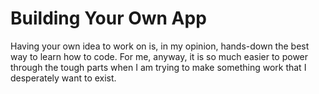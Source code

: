 # Building Your Own App

Having your own idea to work on is, in my opinion, hands-down the best way to learn how to code. For me, anyway, it is so much easier to power through the tough parts when I am trying to make something work that I desperately want to exist.